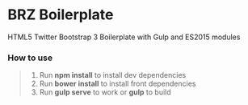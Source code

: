 # BRZ Boilerplate
HTML5 Twitter Bootstrap 3 Boilerplate with Gulp and ES2015 modules

### How to use

> 1. Run **npm install** to install dev dependencies
> 2. Run **bower install** to install front dependencies
> 3. Run **gulp serve** to work or **gulp** to build
